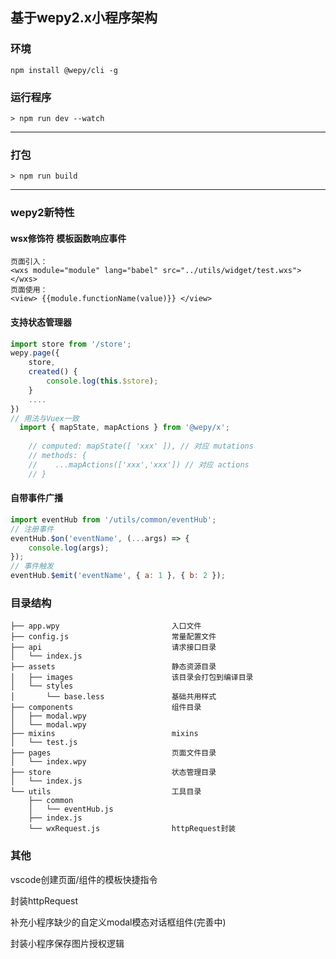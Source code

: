 ## 基于wepy2.x小程序架构


### 环境

    npm install @wepy/cli -g

### 运行程序

    > npm run dev --watch

---------

### 打包
    > npm run build

---------
### wepy2新特性

#### wsx修饰符 模板函数响应事件

    页面引入：
    <wxs module="module" lang="babel" src="../utils/widget/test.wxs"></wxs>
    页面使用：
    <view> {{module.functionName(value)}} </view>

#### 支持状态管理器

```javaScript
import store from '/store';
wepy.page({
    store,
    created() {
        console.log(this.$store);
    }
    ....
})
// 用法与Vuex一致
  import { mapState, mapActions } from '@wepy/x';
  
    // computed: mapState([ 'xxx' ]), // 对应 mutations
    // methods: {
    //    ...mapActions(['xxx','xxx']) // 对应 actions
    // }
```

#### 自带事件广播

```javaScript
import eventHub from '/utils/common/eventHub';
// 注册事件
eventHub.$on('eventName', (...args) => {
    console.log(args);
});
// 事件触发
eventHub.$emit('eventName', { a: 1 }, { b: 2 });
```

### 目录结构

    ├── app.wpy                         入口文件
    ├── config.js                       常量配置文件
    ├── api                             请求接口目录
    │   └── index.js
    ├── assets                          静态资源目录
    │   ├── images                      该目录会打包到编译目录
    │   └── styles
    │       └── base.less               基础共用样式
    ├── components                      组件目录
    │   ├── modal.wpy
    │   └── modal.wpy
    ├── mixins                          mixins
    │   └── test.js
    ├── pages                           页面文件目录
    │   └── index.wpy
    ├── store                           状态管理目录
    │   └── index.js
    └── utils                           工具目录
        ├── common
        │   └── eventHub.js
        ├── index.js
        └── wxRequest.js                httpRequest封装

### 其他

vscode创建页面/组件的模板快捷指令

封装httpRequest

补充小程序缺少的自定义modal模态对话框组件(完善中)

封装小程序保存图片授权逻辑